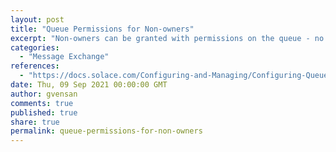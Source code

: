 ```yaml
---
layout: post
title: "Queue Permissions for Non-owners"
excerpt: "Non-owners can be granted with permissions on the queue - no permission, read-only, consume, modify topic and delete."
categories:
  - "Message Exchange"
references:
  - "https://docs.solace.com/Configuring-and-Managing/Configuring-Queues.htm#Configur18"
date: Thu, 09 Sep 2021 00:00:00 GMT
author: gvensan
comments: true
published: true
share: true
permalink: queue-permissions-for-non-owners
---
```

